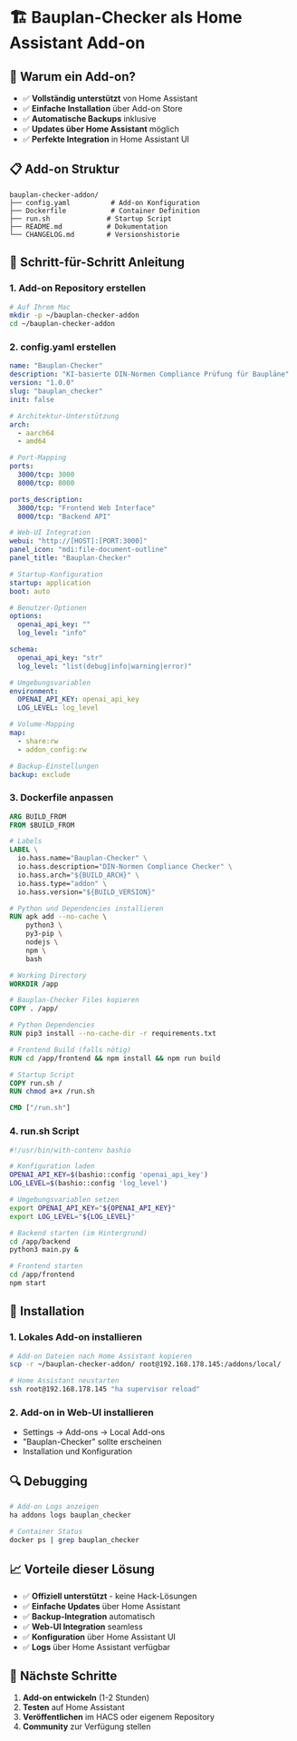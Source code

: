 # 🏗️ Bauplan-Checker als Home Assistant Add-on

## 🎯 Warum ein Add-on?
- ✅ **Vollständig unterstützt** von Home Assistant
- ✅ **Einfache Installation** über Add-on Store
- ✅ **Automatische Backups** inklusive
- ✅ **Updates über Home Assistant** möglich
- ✅ **Perfekte Integration** in Home Assistant UI

## 📋 Add-on Struktur

```
bauplan-checker-addon/
├── config.yaml          # Add-on Konfiguration
├── Dockerfile           # Container Definition
├── run.sh              # Startup Script
├── README.md           # Dokumentation
└── CHANGELOG.md        # Versionshistorie
```

## 🔧 Schritt-für-Schritt Anleitung

### **1. Add-on Repository erstellen**

```bash
# Auf Ihrem Mac
mkdir -p ~/bauplan-checker-addon
cd ~/bauplan-checker-addon
```

### **2. config.yaml erstellen**

```yaml
name: "Bauplan-Checker"
description: "KI-basierte DIN-Normen Compliance Prüfung für Baupläne"
version: "1.0.0"
slug: "bauplan_checker"
init: false

# Architektur-Unterstützung
arch:
  - aarch64
  - amd64

# Port-Mapping
ports:
  3000/tcp: 3000
  8000/tcp: 8000

ports_description:
  3000/tcp: "Frontend Web Interface"
  8000/tcp: "Backend API"

# Web-UI Integration
webui: "http://[HOST]:[PORT:3000]"
panel_icon: "mdi:file-document-outline"
panel_title: "Bauplan-Checker"

# Startup-Konfiguration
startup: application
boot: auto

# Benutzer-Optionen
options:
  openai_api_key: ""
  log_level: "info"

schema:
  openai_api_key: "str"
  log_level: "list(debug|info|warning|error)"

# Umgebungsvariablen
environment:
  OPENAI_API_KEY: openai_api_key
  LOG_LEVEL: log_level

# Volume-Mapping
map:
  - share:rw
  - addon_config:rw

# Backup-Einstellungen
backup: exclude
```

### **3. Dockerfile anpassen**

```dockerfile
ARG BUILD_FROM
FROM $BUILD_FROM

# Labels
LABEL \
  io.hass.name="Bauplan-Checker" \
  io.hass.description="DIN-Normen Compliance Checker" \
  io.hass.arch="${BUILD_ARCH}" \
  io.hass.type="addon" \
  io.hass.version="${BUILD_VERSION}"

# Python und Dependencies installieren
RUN apk add --no-cache \
    python3 \
    py3-pip \
    nodejs \
    npm \
    bash

# Working Directory
WORKDIR /app

# Bauplan-Checker Files kopieren
COPY . /app/

# Python Dependencies
RUN pip3 install --no-cache-dir -r requirements.txt

# Frontend Build (falls nötig)
RUN cd /app/frontend && npm install && npm run build

# Startup Script
COPY run.sh /
RUN chmod a+x /run.sh

CMD ["/run.sh"]
```

### **4. run.sh Script**

```bash
#!/usr/bin/with-contenv bashio

# Konfiguration laden
OPENAI_API_KEY=$(bashio::config 'openai_api_key')
LOG_LEVEL=$(bashio::config 'log_level')

# Umgebungsvariablen setzen
export OPENAI_API_KEY="${OPENAI_API_KEY}"
export LOG_LEVEL="${LOG_LEVEL}"

# Backend starten (im Hintergrund)
cd /app/backend
python3 main.py &

# Frontend starten
cd /app/frontend
npm start
```

## 🚀 Installation

### **1. Lokales Add-on installieren**

```bash
# Add-on Dateien nach Home Assistant kopieren
scp -r ~/bauplan-checker-addon/ root@192.168.178.145:/addons/local/

# Home Assistant neustarten
ssh root@192.168.178.145 "ha supervisor reload"
```

### **2. Add-on in Web-UI installieren**
- Settings → Add-ons → Local Add-ons
- "Bauplan-Checker" sollte erscheinen
- Installation und Konfiguration

## 🔍 Debugging

```bash
# Add-on Logs anzeigen
ha addons logs bauplan_checker

# Container Status
docker ps | grep bauplan_checker
```

## 📈 Vorteile dieser Lösung

- ✅ **Offiziell unterstützt** - keine Hack-Lösungen
- ✅ **Einfache Updates** über Home Assistant
- ✅ **Backup-Integration** automatisch
- ✅ **Web-UI Integration** seamless
- ✅ **Konfiguration** über Home Assistant UI
- ✅ **Logs** über Home Assistant verfügbar

## 🎯 Nächste Schritte

1. **Add-on entwickeln** (1-2 Stunden)
2. **Testen** auf Home Assistant
3. **Veröffentlichen** im HACS oder eigenem Repository
4. **Community** zur Verfügung stellen 